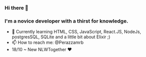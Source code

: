 ### Hi there 👋 
### I'm a novice developer with a thirst for knowledge.

- 🌱 Currently learning HTML, CSS, JavaScript, React.JS, NodeJs, postgresSQL, SQLite and a little bit about Elixir ;)
- 📫 How to reach me: @Perazzamrb
- 18/10 ~ New NLWTogether ♥

